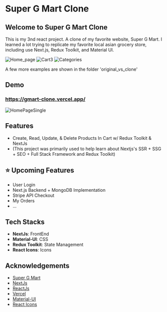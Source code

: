 # Super G Mart Clone

## Welcome to Super G Mart Clone

This is my 3nd react project. A clone of my favorite website, Super G Mart. I learned a lot trying to replicate my favorite local asian grocery store, including use 
Next.js, Redux Toolkit, and Material UI.

![Home_page](https://user-images.githubusercontent.com/60073154/145457064-de9379cb-a377-42d6-9b01-55dc31f158eb.png)
![Cart3](https://user-images.githubusercontent.com/60073154/145457075-7fc68603-eb3c-499e-bd48-beaf5d987ced.png)
![Categories](https://user-images.githubusercontent.com/60073154/145457088-8ca5d91c-3846-46d1-86a3-706a38a4e83d.png)

A few more examples are shown in the folder 'original_vs_clone'

## Demo

### https://gmart-clone.vercel.app/

![HomePageSingle](https://user-images.githubusercontent.com/60073154/145457104-08da2726-c367-4458-a351-6ea716e1b509.png)

## Features

- Create, Read, Update, & Delete Products In Cart w/ Redux Toolkit & NextJs
- (This project was primarily used to help learn about Nextjs's SSR + SSG + SEO + Full Stack Framework and Redux Toolkit)

## ⭐ Upcoming Features

- User Login
- Next.js Backend + MongoDB Implementation
- Stripe API Checkout
- My Orders
- ...

## Tech Stacks

- **NextJs**: FrontEnd
- **Material-UI**: CSS
- **Redux Toolkit**: State Management
- **React Icons**: Icons

## Acknowledgements

- [Super G Mart](https://shopclt.supergmart.com/)
- [NextJs](https://nextjs.org/)
- [ReactJs](https://reactjs.org/)
- [Vercel](https://vercel.com/)
- [Material-UI](https://mui.com/)
- [React Icons](https://react-icons.github.io/react-icons/)

